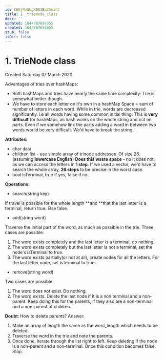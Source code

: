 ```yaml
---
id: CBKjMvQUgKDU3BdZAmihC
title: 1 _trienode_class
desc: ''
updated: 1644767656955
created: 1644767656955
stub: false
isDir: false
---
```

# 1. TrieNode class
Created Saturday 07 March 2020

Advantages of tries over hashMaps:

* Both hashMaps and tries have nearly the same time complexity: Trie is somewhat better though.
* We have to store each letter on it's own in a hashMap Space = sum of number of letters in each word. While in trie, words are decreased significantly. i.e all words having some common initial thing. This is **very difficult** for hashMaps, as hash works on the whole string and not on parts. Even if we somehow link the parts adding a word in between two words would be very difficult. We'd have to break the string. 


**Attributes**:

* char data
* children list - use simple array of trinode addresses. Of size 26.(assuming **lowercase English**) **Does this waste space** - no it does not, as we can access the letters in **1 step**. If we used a vector, we'd have to search the whole array, **26 steps** to be precise in the worst case.
* bool isTerminal, true if yes, false if no.


**Operations**:

* search(string key)

If travel is possible for the whole length **and **that the last letter is a terminal, return true. Else false.

* add(string word)

Traverse the initial part of the word, as much as possible in the trie.
Three cases are possible:

1. The word exists completely and the last letter is a terminal, do nothing.
2. The word exists completely but the last letter is not a terminal, set the node's isTerminal to true.
3. The word exists partially(or not at all), create nodes for all the letters. For the last letter node, set isTerminal to true.


* remove(string word)

Two cases are possible:

1. The word does not exist. Do nothing.
2. The word exists. Delete the last node if it is a non terminal and a non-parent. Keep doing this for the parents, if they also are a non-terminal and a non-parent of children. 

**Doubt**: How to delete parents?
Answer: 

1. Make an array of length the same as the word_length which needs to be deleted.
2. Traverse the word in the trie and note the parents.
3. Once done, iterate through the list right to left. Keep deleting if the node is a non-parent and a non-terminal. Once this condition becomes false. Stop. 


